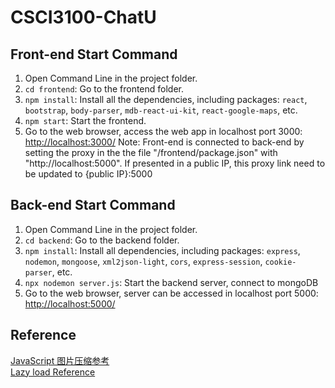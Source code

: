 # CSCI3100-ChatU
## Front-end Start Command  

1. Open Command Line in the project folder. 
1. `cd frontend`: Go to the frontend folder.  
2. `npm install`: Install all the dependencies, including packages: `react`, `bootstrap`, `body-parser`, `mdb-react-ui-kit`, `react-google-maps`, etc. 
3. `npm start`: Start the frontend.
4. Go to the web browser, access the web app in localhost port 3000: [http://localhost:3000/](http://localhost:3000/)
Note: Front-end is connected to back-end by setting the proxy in the the file "/frontend/package.json" with "http://localhost:5000". If presented in a public IP, this proxy link need to be updated to {public IP}:5000

## Back-end Start Command

1. Open Command Line in the project folder. 
1. `cd backend`: Go to the backend folder.
2. `npm install`: Install all dependencies, including packages: `express`, `nodemon`, `mongoose`, `xml2json-light`, `cors`, `express-session`, `cookie-parser`, etc. 
3. `npx nodemon server.js`: Start the backend server, connect to mongoDB
4. Go to the web browser, server can be accessed in localhost port 5000: [http://localhost:5000/](http://localhost:5000/)


## Reference
[JavaScript 图片压缩参考](https://github.com/wuwhs/js-image-compressor/blob/master/README-CN.md)  
[Lazy load Reference](https://developer.mozilla.org/en-US/docs/Web/Performance/Lazy_loading)  
